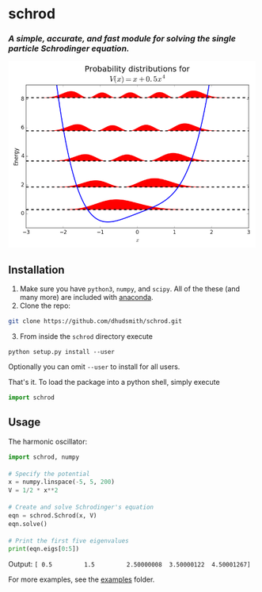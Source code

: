# schrod
### *A simple, accurate, and fast module for solving the single particle Schrodinger equation.*
<img src="/examples/plots/prob_dist.png" alt="Probability distributions for V(x) = x + 0.5*x^4" width="500"/>

## Installation

1. Make sure you have `python3`, `numpy`, and `scipy`. All of the these (and many more) are included with [anaconda](https://www.continuum.io/downloads).
2. Clone the repo:

 ```bash
 git clone https://github.com/dhudsmith/schrod.git
 ```
3. From inside the `schrod` directory execute

 ```
 python setup.py install --user
 ```
Optionally you can omit `--user` to install for all users.

That's it. To load the package into a python shell, simply execute
```python
import schrod
```

## Usage
The harmonic oscillator:
```python
import schrod, numpy

# Specify the potential
x = numpy.linspace(-5, 5, 200)
V = 1/2 * x**2

# Create and solve Schrodinger's equation
eqn = schrod.Schrod(x, V)
eqn.solve()

# Print the first five eigenvalues
print(eqn.eigs[0:5])
```
Output:
`[ 0.5         1.5         2.50000008  3.50000122  4.50001267]`

For more examples, see the [examples](examples/) folder.

~~~~ Testing trigger event ~~~~
